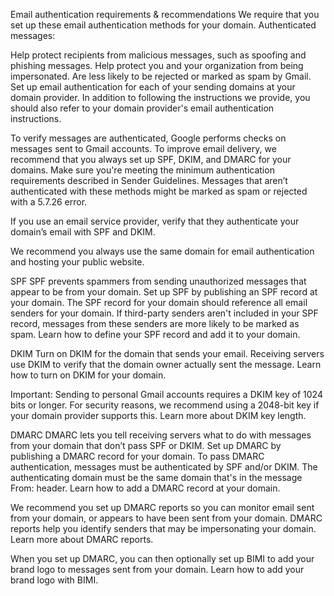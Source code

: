 Email authentication requirements & recommendations
We require that you set up these email authentication methods for your domain. Authenticated messages:

Help protect recipients from malicious messages, such as spoofing and phishing messages.
Help protect you and your organization from being impersonated.
Are less likely to be rejected or marked as spam by Gmail.
Set up email authentication for each of your sending domains at your domain provider. In addition to following the instructions we provide, you should also refer to your domain provider's email authentication instructions.

To verify messages are authenticated, Google performs checks on messages sent to Gmail accounts. To improve email delivery, we recommend that you always set up SPF, DKIM, and DMARC for your domains. Make sure you're meeting the minimum authentication requirements described in Sender Guidelines. Messages that aren’t authenticated with these methods might be marked as spam or rejected with a 5.7.26 error.

If you use an email service provider, verify that they authenticate your domain’s email with SPF and DKIM.

We recommend you always use the same domain for email authentication and hosting your public website.

SPF
SPF prevents spammers from sending unauthorized messages that appear to be from your domain. Set up SPF by publishing an SPF record at your domain. The SPF record for your domain should reference all email senders for your domain. If third-party senders aren't included in your SPF record, messages from these senders are more likely to be marked as spam. Learn how to define your SPF record and add it to your domain.

DKIM
Turn on DKIM for the domain that sends your email. Receiving servers use DKIM to verify that the domain owner actually sent the message. Learn how to turn on DKIM for your domain.

Important: Sending to personal Gmail accounts requires a DKIM key of 1024 bits or longer. For security reasons, we recommend using a 2048-bit key if your domain provider supports this. Learn more about DKIM key length.

DMARC
DMARC lets you tell receiving servers what to do with messages from your domain that don’t pass SPF or DKIM. Set up DMARC by publishing a DMARC record for your domain. To pass DMARC authentication, messages must be authenticated by SPF and/or DKIM. The authenticating domain must be the same domain that's in the message From: header. Learn how to add a DMARC record at your domain.

We recommend you set up DMARC reports so you can monitor email sent from your domain, or appears to have been sent from your domain. DMARC reports help you identify senders that may be impersonating your domain. Learn more about DMARC reports.

When you set up DMARC, you can then optionally set up BIMI to add your brand logo to messages sent from your domain. Learn how to add your brand logo with BIMI.
